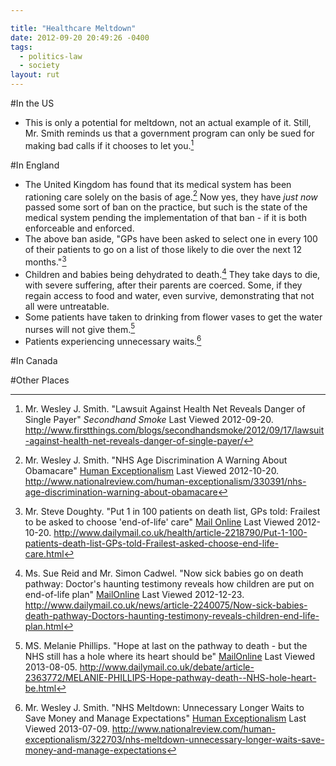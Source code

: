 ```yaml
---

title: "Healthcare Meltdown"
date: 2012-09-20 20:49:26 -0400
tags:
  - politics-law
  - society
layout: rut
---
```



#In the US
* This is only a potential for meltdown, not an actual example of it.  Still, Mr. Smith reminds us that a government program can only be sued for making bad calls if it chooses to let you.[^20120920-1]

[^20120920-1]: Mr. Wesley J. Smith.  "Lawsuit Against Health Net Reveals Danger of Single Payer" _Secondhand Smoke_ Last Viewed 2012-09-20.  <http://www.firstthings.com/blogs/secondhandsmoke/2012/09/17/lawsuit-against-health-net-reveals-danger-of-single-payer/>

#In England
* The United Kingdom has found that its medical system has been rationing care solely on the basis of age.[^20121020-1]  Now yes, they have *just now* passed some sort of ban on the practice, but such is the state of the medical system pending the implementation of that ban - if it is both enforceable and enforced.
* The above ban aside, "GPs have been asked to select one in every 100 of their patients to go on a list of those likely to die over the next 12 months."[^20121020-2]
* Children and babies being dehydrated to death.[^20121223-1]  They take days to die, with severe suffering, after their parents are coerced.  Some, if they regain access to food and water, even survive, demonstrating that not all were untreatable.  
* Some patients have taken to drinking from flower vases to get the water nurses will not give them.[^20130805-1]
* Patients experiencing unnecessary waits.[^20130709-1]

[^20130805-1]: MS. Melanie Phillips.  "Hope at last on the pathway to death - but the NHS still has a hole where its heart should be" [MailOnline](http://dailymail.co.uk) Last Viewed 2013-08-05.  <http://www.dailymail.co.uk/debate/article-2363772/MELANIE-PHILLIPS-Hope-pathway-death--NHS-hole-heart-be.html>

[^20121223-1]: Ms. Sue Reid and Mr. Simon Cadwel. "Now sick babies go on death pathway: Doctor's haunting testimony reveals how children are put on end-of-life plan" [MailOnline](http://www.dailymail.co.uk) Last Viewed 2012-12-23.  <http://www.dailymail.co.uk/news/article-2240075/Now-sick-babies-death-pathway-Doctors-haunting-testimony-reveals-children-end-life-plan.html>

[^20121020-1]: Mr. Wesley J. Smith. "NHS Age Discrimination A Warning About Obamacare" [Human Exceptionalism](http://www.nationalreview.com/human-exceptionalism/) Last Viewed 2012-10-20. <http://www.nationalreview.com/human-exceptionalism/330391/nhs-age-discrimination-warning-about-obamacare>

[^20121020-2]: Mr. Steve Doughty. "Put 1 in 100 patients on death list, GPs told: Frailest to be asked to choose 'end-of-life' care" [Mail Online](http://www.dailymail.co.uk) Last Viewed 2012-10-20. <http://www.dailymail.co.uk/health/article-2218790/Put-1-100-patients-death-list-GPs-told-Frailest-asked-choose-end-life-care.html>

[^20130709-1]: Mr. Wesley J. Smith. "NHS Meltdown: Unnecessary Longer Waits to Save Money and Manage Expectations" [Human Exceptionalism](http://www.nationalreview.com/human-exceptionalism/) Last Viewed 2013-07-09. <http://www.nationalreview.com/human-exceptionalism/322703/nhs-meltdown-unnecessary-longer-waits-save-money-and-manage-expectations>

#In Canada

#Other Places

